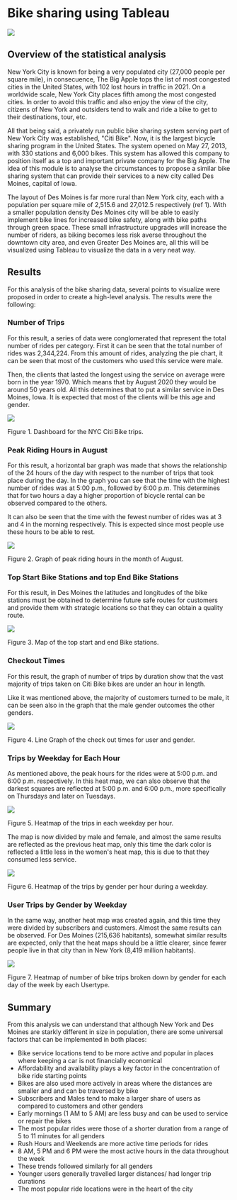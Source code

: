 # Bike sharing using Tableau

![](https://github.com/Frankdiazw/Bikesharing/blob/main/Images/Bike-sharing.jpg)

## Overview of the statistical analysis
New York City is known for being a very populated city (27,000 people per square mile), in consecuence, The Big Apple tops the list of most congested cities in the United States, with 102 lost hours in traffic in 2021. On a worldwide scale, New York City places fifth among the most congested cities. In order to avoid this traffic and also enjoy the view of the city, citizens of New York and outsiders tend to walk and ride a bike to get to their destinations, tour, etc.

All that being said, a privately run public bike sharing system serving part of New York City was established, "Citi Bike". Now, it is the largest bicycle sharing program in the United States. The system opened on May 27, 2013, with 330 stations and 6,000 bikes. This system has allowed this company to position itself as a top and important private company for the Big Apple. The idea of this module is to analyse the circumstances to propose a similar bike sharing system that can provide their services to a new city called Des Moines, capital of Iowa.

The layout of Des Moines is far more rural than New York city, each with a population per square mile of 2,515.6 and 27,012.5 respectively (ref 1). With a smaller population density Des Moines city will be able to easily implement bike lines for increased bike safety, along with bike paths through green space. These small infrastructure upgrades will increase the number of riders, as biking becomes less risk averse throughout the downtown city area, and even Greater Des Moines are, all this will be visualized using Tableau to visualize the data in a very neat way.

## Results
For this analysis of the bike sharing data, several points to visualize were proposed in order to create a high-level analysis. The results were the following:

### **Number of Trips**

For this result, a series of data were conglomerated that represent the total number of rides per category. First it can be seen that the total number of rides was 2,344,224.
From this amount of rides, analyzing the pie chart, it can be seen that most of the customers who used this service were male.

Then, the clients that lasted the longest using the service on average were born in the year 1970. Which means that by August 2020 they would be around 50 years old.
All this determines that to put a similar service in Des Moines, Iowa. It is expected that most of the clients will be this age and gender.

![](https://github.com/Frankdiazw/Bikesharing/blob/main/Images/NYC_citibike.png)

Figure 1. Dashboard for the NYC Citi Bike trips.

### **Peak Riding Hours in August**

For this result, a horizontal bar graph was made that shows the relationship of the 24 hours of the day with respect to the number of trips that took place during the day.
In the graph you can see that the time with the highest number of rides was at 5:00 p.m., followed by 6:00 p.m. This determines that for two hours a day a higher proportion of bicycle rental can be observed compared to the others.

It can also be seen that the time with the fewest number of rides was at 3 and 4 in the morning respectively. This is expected since most people use these hours to be able to rest.

![](https://github.com/Frankdiazw/Bikesharing/blob/main/Images/Peak_riding_hours_august.png)

Figure 2. Graph of peak riding hours in the month of August.

### **Top Start Bike Stations and top End Bike Stations**

For this result, in Des Moines the latitudes and longitudes of the bike stations must be obtained to determine future safe routes for customers and provide them with strategic locations so that they can obtain a quality route.

![](https://github.com/Frankdiazw/Bikesharing/blob/main/Images/Top_Locations.png)

Figure 3. Map of the top start and end Bike stations.

### **Checkout Times**

For this result, the graph of number of trips by duration show that the vast majority of trips taken on Citi Bike bikes are under an hour in length.

Like it was mentioned above, the majority of customers turned to be male, it can be seen also in the graph that the male gender outcomes the other genders.

![](https://github.com/Frankdiazw/Bikesharing/blob/main/Images/Checkout_times.png)

Figure 4. Line Graph of the check out times for user and gender.

### **Trips by Weekday for Each Hour**

As mentioned above, the peak hours for the rides were at 5:00 p.m. and 6:00 p.m. respectively. In this heat map, we can also observe that the darkest squares are reflected at 5:00 p.m. and 6:00 p.m., more specifically on Thursdays and later on Tuesdays.

![](https://github.com/Frankdiazw/Bikesharing/blob/main/Images/Trips_by_weekday_per_hour.png)

Figure 5. Heatmap of the trips in each weekday per hour.

The map is now divided by male and female, and almost the same results are reflected as the previous heat map, only this time the dark color is reflected a little less in the women's heat map, this is due to that they consumed less service.

![](https://github.com/Frankdiazw/Bikesharing/blob/main/Images/Trips_by_weekday_per_hour_gender.png)

Figure 6. Heatmap of the trips by gender per hour during a weekday.

### **User Trips by Gender by Weekday**

In the same way, another heat map was created again, and this time they were divided by subscribers and customers. Almost the same results can be observed.
For Des Moines (215,636 habitants), somewhat similar results are expected, only that the heat maps should be a little clearer, since fewer people live in that city than in New York (8,419 million habitants).

![](https://github.com/Frankdiazw/Bikesharing/blob/main/Images/User_trips_by_gender_by_weekday.png)

Figure 7. Heatmap of number of bike trips broken down by gender for each day of the week by each Usertype.

## Summary
From this analysis we can understand that although New York and Des Moines are starkly different in size in population, there are some universal factors that can be implemented in both places:

- Bike service locations tend to be more active and popular in places where keeping a car is not financially economical
- Affordability and availability plays a key factor in the concentration of bike ride starting points
- Bikes are also used more actively in areas where the distances are smaller and and can be traversed by bike
- Subscribers and Males tend to make a larger share of users as compared to customers and other genders
- Early mornings (1 AM to 5 AM) are less busy and can be used to service or repair the bikes
- The most popular rides were those of a shorter duration from a range of 5 to 11 minutes for all genders
- Rush Hours and Weekends are more active time periods for rides
- 8 AM, 5 PM and 6 PM were the most active hours in the data throughout the week
- These trends followed similarly for all genders
- Younger users generally travelled larger distances/ had longer trip durations
- The most popular ride locations were in the heart of the city
